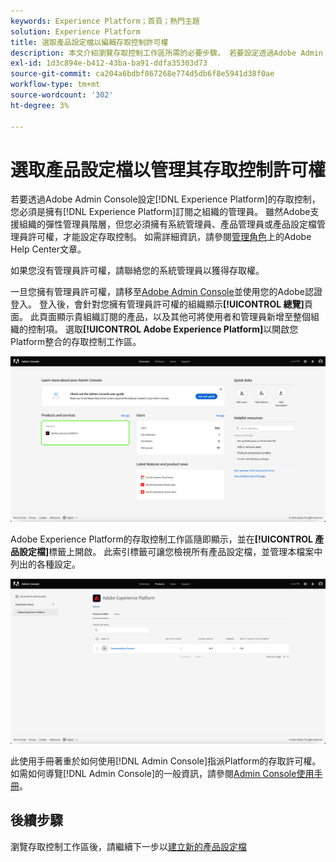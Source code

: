 ```yaml
---
keywords: Experience Platform；首頁；熱門主題
solution: Experience Platform
title: 選取產品設定檔以編輯存取控制許可權
description: 本文介紹瀏覽存取控制工作區所需的必要步驟。 若要設定透過Adobe Admin ConsoleExperience Platform的存取控制，您必須是擁有Experience Platform訂閱之組織的管理員。
exl-id: 1d3c894e-b412-43ba-ba91-ddfa35303d73
source-git-commit: ca204a6bdbf867268e774d5db6f8e5941d38f0ae
workflow-type: tm+mt
source-wordcount: '302'
ht-degree: 3%

---
```


# 選取產品設定檔以管理其存取控制許可權

若要透過Adobe Admin Console設定[!DNL Experience Platform]的存取控制，您必須是擁有[!DNL Experience Platform]訂閱之組織的管理員。 雖然Adobe支援組織的彈性管理員階層，但您必須擁有系統管理員、產品管理員或產品設定檔管理員許可權，才能設定存取控制。 如需詳細資訊，請參閱[管理角色](https://helpx.adobe.com/enterprise/using/admin-roles.html)上的Adobe Help Center文章。

如果您沒有管理員許可權，請聯絡您的系統管理員以獲得存取權。

一旦您擁有管理員許可權，請移至[Adobe Admin Console](https://adminconsole.adobe.com)並使用您的Adobe認證登入。 登入後，會針對您擁有管理員許可權的組織顯示&#x200B;**[!UICONTROL 總覽]**&#x200B;頁面。 此頁面顯示貴組織訂閱的產品，以及其他可將使用者和管理員新增至整個組織的控制項。 選取&#x200B;**[!UICONTROL Adobe Experience Platform]**&#x200B;以開啟您Platform整合的存取控制工作區。

![select-product](../images/select-product.png)

Adobe Experience Platform的存取控制工作區隨即顯示，並在&#x200B;**[!UICONTROL 產品設定檔]**&#x200B;標籤上開啟。 此索引標籤可讓您檢視所有產品設定檔，並管理本檔案中列出的各種設定。

![select-product-profile](../images/select-product-profile.png)

此使用手冊著重於如何使用[!DNL Admin Console]指派Platform的存取許可權。 如需如何導覽[!DNL Admin Console]的一般資訊，請參閱[Admin Console使用手冊](https://helpx.adobe.com/tw/enterprise/using/admin-console.html)。

## 後續步驟

瀏覽存取控制工作區後，請繼續下一步以[建立新的產品設定檔](create-profile.md)

